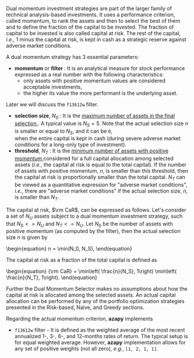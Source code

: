 Dual momentum investment strategies are part of the larger family of technical
analysis-based investments. It uses a performance criterion, called momentum,
to rank the assets and then to select the best of them and to define
the fraction of the capital to be invested.
The fraction of capital to be invested is also called capital at risk.
The rest of the capital, *i.e.*, 1 minus the capital at risk, is kept in cash
as a strategic reserve against adverse market conditions.

A dual momentum strategy has 3 essential parameters:
  * **momentum** or **filter** : It is an analytical measure for stock
  performance expressed as a real number with the following characteristics:
    - only assets with positive momentum values are considered acceptable
    investments,
    - the higher its value the more performant is the underlying asset.

  Later we will discuss the `f13612w` filter.

  * **selection size**, $N_S$ : It is the <u> maximum number of assets in
  the final selection </u>. A typical value is $N_S = 5$.
  Note that the actual selection size $n$ is
  smaller or equal to $N_S$, and it can be `0`,  
  when the entire capital is kept in cash (during severe adverse market
  conditions for a long-only type of investment).
  * **threshold**, $N_T$ : It is the <u> minimum number of assets with
  positive momentum </u> considered for a full capital allocation among
  selected assets (*i.e.*, the capital at risk is equal to the total capital).
  If the number of assets with positive momentum, $n$, is smaller than this
  threshold, then the capital at risk is proportionally smaller than the total
  capital. $N_T$ can be viewed as a quantitative expression for
  "adverse market conditions", *i.e.*, there are "adverse market conditions"
  if the actual selection size, $n$, is smaller than $N_T$.


The capital at risk, $\rm CaR$, can be expressed as follows.
Let's consider a set of $N_U$ assets subject to a dual momentum investment
strategy, such that $N_S <= N_U$ and $N_T <= N_U$.
Let $N_0$ be the number of assets with positive momentum (as computed by the
filter), then the actual selection size $n$ is given by

\begin{equation}
  n = \min(N_0, N_S),
\end{equation}

The capital at risk as a fraction of the total capital is defined as

\begin{equation}
  {\rm CaR} = \min\left( \frac{n}{N_S}, 1\right)
              \min\left( \frac{n}{N_T}, 1\right).
\end{equation}

Further the Dual Momentum Selector makes no assumptions about how
the capital at risk is allocated among the selected assets.
An actual capital allocation can be performed by any of the portfolio
optimization strategies presented in the Risk-based, Naïve, and Greedy
sections.

Regarding the actual momentum criterion, **azapy** implements
  * `f13612w` filter - It is defined as the weighted average of the most recent
    annualized 1-, 3-, 6-, and 12-months rates of return.
    The typical setup is for equal weighted average.
    However, **azapy** implementation allows for any set of positive weights
    (not all zero), *e.g.*, `[1, 2, 1, 1]`.
